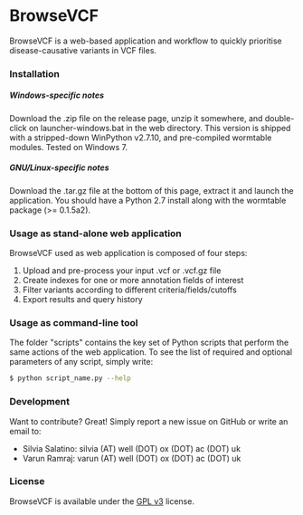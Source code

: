 # BrowseVCF
BrowseVCF is a web-based application and workflow to quickly prioritise disease-causative variants in VCF files.

### Installation
##### *Windows-specific notes*
Download the .zip file on the release page, unzip it somewhere, and double-click on launcher-windows.bat in the web directory. This version is shipped with a stripped-down WinPython v2.7.10, and pre-compiled wormtable modules. Tested on Windows 7.

##### *GNU/Linux-specific notes*
Download the .tar.gz file at the bottom of this page, extract it and launch the application. You should have a Python 2.7 install along with the wormtable package (>= 0.1.5a2).

### Usage as stand-alone web application
BrowseVCF used as web application is composed of four steps:
1. Upload and pre-process your input .vcf or .vcf.gz file
2. Create indexes for one or more annotation fields of interest
3. Filter variants according to different criteria/fields/cutoffs
4. Export results and query history

### Usage as command-line tool
The folder "scripts" contains the key set of Python scripts that perform the same actions of the web application. To see the list of required and optional parameters of any script, simply write:

```sh
$ python script_name.py --help
```

### Development
Want to contribute? Great! Simply report a new issue on GitHub or write an email to:
- Silvia Salatino: silvia (AT) well (DOT) ox (DOT) ac (DOT) uk
- Varun Ramraj: varun (AT) well (DOT) ox (DOT) ac (DOT) uk

### License
BrowseVCF is available under the [GPL v3] license.

[//]: # (These are reference links used in the body of this note and get stripped out when the markdown processor does its job. There is no need to format nicely because it shouldn't be seen. Thanks SO - http://stackoverflow.com/questions/4823468/store-comments-in-markdown-syntax)


   [GPL v3]: http://www.gnu.org/licenses/gpl-3.0.en.html




